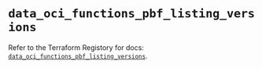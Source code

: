 # `data_oci_functions_pbf_listing_versions`

Refer to the Terraform Registory for docs: [`data_oci_functions_pbf_listing_versions`](https://registry.terraform.io/providers/oracle/oci/6.18.0/docs/data-sources/functions_pbf_listing_versions).
